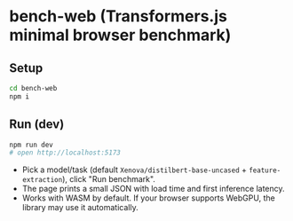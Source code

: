 # bench-web (Transformers.js minimal browser benchmark)

## Setup
```bash
cd bench-web
npm i
```

## Run (dev)
```bash
npm run dev
# open http://localhost:5173
```

- Pick a model/task (default `Xenova/distilbert-base-uncased` + `feature-extraction`), click "Run benchmark".
- The page prints a small JSON with load time and first inference latency.
- Works with WASM by default. If your browser supports WebGPU, the library may use it automatically.

